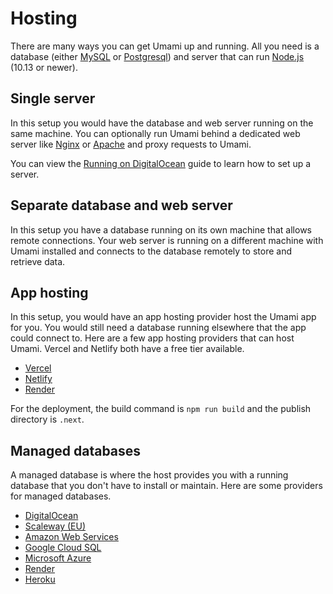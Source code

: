 # Hosting

There are many ways you can get Umami up and running.
All you need is a database (either [MySQL](https://www.mysql.com/) or [Postgresql](https://www.postgresql.org/)) 
and server that can run [Node.js](https://nodejs.org/) (10.13 or newer).

## Single server

In this setup you would have the database and web server running on the same machine. You can optionally run Umami behind
a dedicated web server like [Nginx](https://www.nginx.com/) or [Apache](https://httpd.apache.org/) and proxy requests to Umami.

You can view the [Running on DigitalOcean](/docs/running-on-digitalocean) guide to learn how to set up a server.

## Separate database and web server

In this setup you have a database running on its own machine that allows remote connections. Your web server is running on a different
machine with Umami installed and connects to the database remotely to store and retrieve data.

## App hosting

In this setup, you would have an app hosting provider host the Umami app for you. You would still need a database running elsewhere
that the app could connect to. Here are a few app hosting providers that can host Umami. Vercel and Netlify both have a free tier available.

- [Vercel](https://vercel.com/)
- [Netlify](https://www.netlify.com/)
- [Render](https://render.com/)

For the deployment, the build command is `npm run build` and the publish directory is `.next`.

## Managed databases

A managed database is where the host provides you with a running database that you don't have to install or maintain. Here are some
providers for managed databases.

- [DigitalOcean](https://www.digitalocean.com/products/managed-databases/)
- [Scaleway (EU)](https://www.scaleway.com/en/database/)
- [Amazon Web Services](https://aws.amazon.com/products/databases/)
- [Google Cloud SQL](https://cloud.google.com/sql/)
- [Microsoft Azure](https://azure.microsoft.com/en-us/services/#databases)
- [Render](https://render.com/pricing#databases)
- [Heroku](https://www.heroku.com/postgres)
